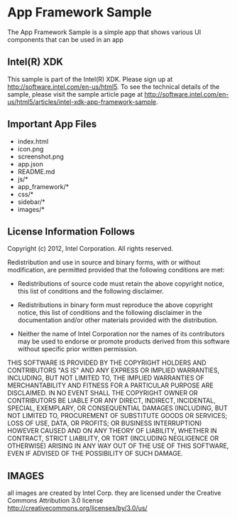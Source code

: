 App Framework Sample
============================
The App Framework Sample is a simple app that shows various UI components that can be used in an app

Intel(R) XDK 
-------------------------------------------
This sample is part of the Intel(R) XDK. 
Please sign up at http://software.intel.com/en-us/html5. To see the technical details of the sample, 
please visit the sample article page at http://software.intel.com/en-us/html5/articles/intel-xdk-app-framework-sample.


Important App Files
---------------------------
* index.html
* icon.png
* screenshot.png
* app.json
* README.md
* js/*
* app_framework/*
* css/*
* sidebar/*
* images/*

License Information Follows
---------------------------
Copyright (c) 2012, Intel Corporation. All rights reserved.

Redistribution and use in source and binary forms, with or without modification, 
are permitted provided that the following conditions are met:

- Redistributions of source code must retain the above copyright notice, 
  this list of conditions and the following disclaimer.

- Redistributions in binary form must reproduce the above copyright notice, 
  this list of conditions and the following disclaimer in the documentation 
  and/or other materials provided with the distribution.

- Neither the name of Intel Corporation nor the names of its contributors 
  may be used to endorse or promote products derived from this software 
  without specific prior written permission.

THIS SOFTWARE IS PROVIDED BY THE COPYRIGHT HOLDERS AND CONTRIBUTORS "AS IS" 
AND ANY EXPRESS OR IMPLIED WARRANTIES, INCLUDING, BUT NOT LIMITED TO, 
THE IMPLIED WARRANTIES OF MERCHANTABILITY AND FITNESS FOR A PARTICULAR PURPOSE 
ARE DISCLAIMED. IN NO EVENT SHALL THE COPYRIGHT OWNER OR CONTRIBUTORS BE 
LIABLE FOR ANY DIRECT, INDIRECT, INCIDENTAL, SPECIAL, EXEMPLARY, OR 
CONSEQUENTIAL DAMAGES (INCLUDING, BUT NOT LIMITED TO, PROCUREMENT OF SUBSTITUTE 
GOODS OR SERVICES; LOSS OF USE, DATA, OR PROFITS; OR BUSINESS INTERRUPTION) 
HOWEVER CAUSED AND ON ANY THEORY OF LIABILITY, WHETHER IN CONTRACT, STRICT 
LIABILITY, OR TORT (INCLUDING NEGLIGENCE OR OTHERWISE) ARISING IN ANY WAY OUT 
OF THE USE OF THIS SOFTWARE, EVEN IF ADVISED OF THE POSSIBILITY OF SUCH DAMAGE.


IMAGES
-----------------------------------------------------------------------------

all images are created by Intel Corp. 
they are licensed under the Creative Commons Attribution 3.0 license 
http://creativecommons.org/licenses/by/3.0/us/
